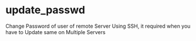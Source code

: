 update_passwd
=============

Change Password of user of remote Server Using SSH, it required when you have to Update same on Multiple Servers 
